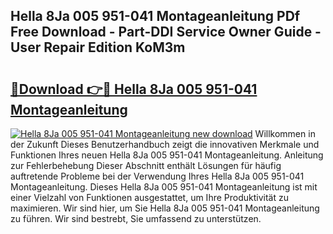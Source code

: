 ## Hella 8Ja 005 951-041 Montageanleitung PDf Free Download - Part-DDI Service Owner Guide - User Repair Edition KoM3m

# <h2><a href="http://df8arte.blite.top/?on=Hella+8Ja+005+951-041+Montageanleitung">🔗Download 👉🔴 Hella 8Ja 005 951-041 Montageanleitung</a></h2>

[![Hella 8Ja 005 951-041 Montageanleitung new download](https://i.imgur.com/lujVjoI.png)](http://df8arte.blite.top/?on=Hella+8Ja+005+951-041+Montageanleitung)
Willkommen in der Zukunft Dieses Benutzerhandbuch zeigt die innovativen Merkmale und Funktionen Ihres neuen Hella 8Ja 005 951-041 Montageanleitung. Anleitung zur Fehlerbehebung Dieser Abschnitt enthält Lösungen für häufig auftretende Probleme bei der Verwendung Ihres Hella 8Ja 005 951-041 Montageanleitung. Dieses Hella 8Ja 005 951-041 Montageanleitung ist mit einer Vielzahl von Funktionen ausgestattet, um Ihre Produktivität zu maximieren. Wir sind hier, um Sie Hella 8Ja 005 951-041 Montageanleitung zu führen. Wir sind bestrebt, Sie umfassend zu unterstützen.
